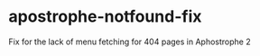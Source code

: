 apostrophe-notfound-fix
=======================

Fix for the lack of menu fetching for 404 pages in Aphostrophe 2
